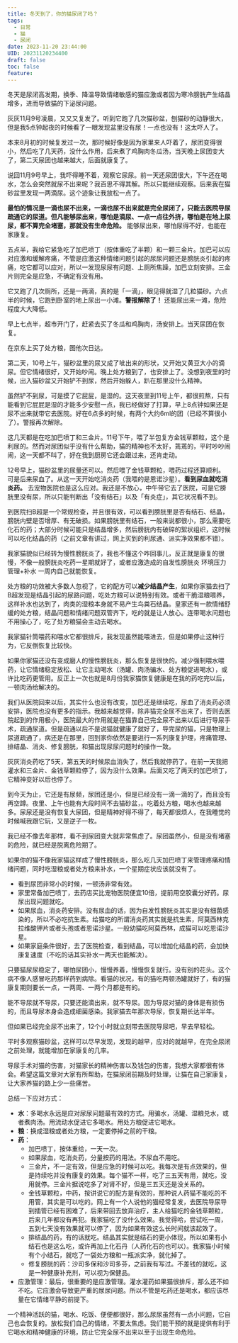 ```yaml
---
title: 冬天到了，你的猫尿闭了吗？
tags:
  - 日常
  - 猫
  - 尿闭
date: 2023-11-20 23:44:00
UID: 20231120234400
draft: false
toc: false
feature:
---
```


冬天是尿闭高发期，换季、降温导致情绪敏感的猫应激或者因为寒冷膀胱产生结晶增多，进而导致猫的下泌尿问题。

灰灰11月9号凌晨，又又又复发了。听到它跑了几次猫砂盆，刨猫砂的动静很大，但是我5点钟起夜的时候看了一眼发现盆里没有尿！一点也没有！这太吓人了。

本来8月初的时候复发过一次，那时候好像是因为家里来人吓着了，尿团变得很小，然后吃了几天药，没什么作用，后来煮了鸡胸肉冬瓜汤，当天晚上尿团变大了，第二天尿团也越来越大，后面就康复了。

说回11月9号早上，我吓得睡不着，观察它尿尿。前一天还尿团很大，下午还在喝水，怎么会突然就尿不出来呢？我百思不得其解。所以只能继续观察。后来我在猫砂盆里发现一两滴尿。这个迹象让我放松一点了。

**最怕的情况是一滴也尿不出来，一滴也尿不出来就是完全尿闭了，只能去医院导尿疏通它的尿道。但凡能够尿出来，哪怕是滴尿、一点一点往外挤，哪怕是在地上尿尿，都不算完全堵塞，那就没有生命危险。** 能够尿出来，哪怕尿得不好，也能在家康复。

五点半，我给它紧急吃了加巴喷丁（按体重吃了半颗）和一颗三金片。加巴可以应对应激和缓解疼痛，不管是应激这种情绪问题引起的尿尿问题还是膀胱炎引起的疼痛，吃它都可以应对，所以一发现尿尿有问题、上厕所焦躁，加巴立刻安排。三金片则完全是应急，不确定有没有用。

它又跑了几次厕所，还是一两滴，真的是「一滴」，眼见得就湿了几粒猫砂。六点半的时候，它跑到卧室的地上尿出一小滩。**警报解除了！** 还能尿出来一滩，危险程度大大降低。

早上七点半，超市开门了，赶紧去买了冬瓜和鸡胸肉，汤安排上。当天尿团在恢复。

在京东上买了处方粮，图他次日达。

第二天，10号上午，猫砂盆里的尿又成了呲出来的形状，又开始又黄豆大小的滴尿。但它情绪很好，又开始吵闹。晚上处方粮到了，也安排上了。没想到夜里的时候，出入猫砂盆又开始铲不到尿，然后开始躲人，趴在那里没什么精神。

虽然铲不到尿，可是摸了它屁屁，是湿的。这天夜里到11号上午，都很煎熬，只有能看到它屁屁是湿的才能多少安慰一点，我已经做好了打算，早上8点钟如果还是尿不出来就带它去医院。好在6点多的时候，有两个大约6ml的团（已经不算很小了）。警报再次解除。

这几天都是在吃加巴喷丁和三金片。11号下午，喂了半包复方金钱草颗粒，这个是利尿的。然而对尿团似乎没有什么帮助，猫的精神也不太好，蔫蔫的，平时吵吵闹闹，这一天都不叫了，好在我到厨房它还会跟过来，还肯走动。

12号早上，猫砂盆里的尿量还可以。然后喂了金钱草颗粒，喂药过程还算顺利。可是后来尿血了。从这一天开始吃消炎药（我喂的是恩诺沙星）。**看到尿血就吃消炎药。** 去宠物医院也是这么应对。我还是不放心，中午带它去了医院，可是它膀胱里没有尿，所以只能判断出「没有结石」以及「有炎症」，其它状况看不到。

到医院扫B超是一个常规检查，并且很有效，可以看到膀胱里是否有结石、结晶，膀胱内壁是否增厚、有无破损。如果膀胱里有结石，一般来说都很小，那么需要吃化石的药；大部分时候可能只是结晶增多，然后膀胱内有破碎的絮状组织，这时候可以吃化结晶的药（之前文章有讲过，网上买到的利尿通、派实净效果都不错）。

我家猫貌似已经转为慢性膀胱炎了，我也不懂这个咋回事儿，反正就是康复的很慢，不像一般膀胱炎吃药一星期就好了，或者应激造成的自发性膀胱炎 环境压力管理+补水 一周内自己就能恢复。

处方粮的功效被大多数人忽视了，它的配方可以**减少结晶产生**，如果你家猫去扫了B超发现是结晶引起的尿路问题，吃处方粮可以说特别有效。或者干脆湿粮喂养，这样补水也达到了，肉类的湿粮本身就不易产生鸟粪石结晶。皇家还有一款情绪舒缓的处方粮，结晶问题和情绪问题双管齐下，吃的就是让人放心。连带喝水问题也不用操心了，吃了处方粮猫会主动去喝水。

我家猫针筒喂药和喂水它都很排斥，我发现虽然能喂进去，但是如果停止这种行为，它反倒恢复比较快。

如果你家猫还没有变成磨人的慢性膀胱炎，那么恢复是很快的。减少强制喂水喂药，让它情绪稳定放松、让它主动喝水（汤罐、肉汤骗水、处方粮促进喝水），或许比吃药更管用。反正上一次也就是8月份我家猫恢复健康是在我的药吃完以后，一顿肉汤给解决的。

我们从医院回来以后，其实什么也没有改变，加巴还是继续吃，尿血了消炎药必须安排，医院也没有更多的指示。我越来越觉得，除非猫完全尿不出来了，否则去医院起到的作用极小，医院最大的作用就是在猫靠自己完全尿不出来以后进行导尿手术，疏通尿道。但是疏通以后不是说猫就健康了就好了，导完尿的猫，只是物理上尿道疏通了，病还是在那里，回到家你依然是要进行一系列康复护理，疼痛管理、排结晶、消炎、修复膀胱，和猫出现尿尿问题时的操作一致。

灰灰消炎药吃了5天，第五天的时候尿血消失了，然后我就停药了。在前一天我把灌水和三金片、金钱草颗粒停了，因为没什么效果。后面又吃了两天的加巴喷丁，它精神变好以后也停了。

到今天为止，它还是有尿频，尿团还是小，但是已经没有一滴一滴的了，而且没有再空蹲。夜里、上午也能有大段时间不去猫砂盆，。吃着处方粮，喝水也越来越多。尿尿还是没有恢复大尿团，但是精神好得不得了，每天都很烦人，在我睡觉的时候喊我跟它玩，又是逆子一枚。

我已经不像去年那样，看不到尿团变大就非常焦虑了。尿团虽然小，但是没有堵塞的危险，就已经是脱离危险期了。

如果你的猫不像我家猫这样成了慢性膀胱炎，那么吃几天加巴喷丁来管理疼痛和情绪问题，同时吃湿粮或者处方粮来补水，一个星期症状应该就没有了。
- 看到尿团非常小的时候，一顿汤非常有效。
- 家里常备加巴喷丁，去药店买比宠物医院便宜10倍，提前用空胶囊分好药。尿尿出现问题就吃。
- 如果尿血，消炎药安排。没有尿血的话，因为自发性膀胱炎其实是没有细菌感染的，所以不必吃抗生素。给猫吃的所谓消炎药其实就是抗生素，阿莫西林克拉维酸钾片或者头孢或者恩诺沙星。一般幼猫吃阿莫西林，成猫可以吃恩诺沙星。
- 如果家庭条件很好，去了医院检查，看到结晶，可以增加化结晶的药，会加快康复速度（不吃的话其实补水一两天也能解决）。

只要猫尿尿稳定了，哪怕尿团小，慢慢养着，慢慢恢复就行。没有别的花头。这个病不像人感冒吃药那样药到病除。看猫的状况，有的猫吃两顿汤罐就好了，有的猫康复期则要长一点，一两周、一两个月都是有的。

能不导尿就不导尿，只要还能滴出来，就不导尿。因为导尿对猫的身体是有损伤的，而且导尿本身会造成细菌感染。我家猫去年那次导尿，恢复期长达半年。

但如果已经完全尿不出来了，12个小时就立刻带去医院导尿吧，早去早轻松。

平时多观察猫砂盆，这样可以尽早发现，发现的越早，应对的就越早，在完全尿闭之前处理，就能增加在家康复的几率。

导尿手术对猫的伤害，对猫家长的精神伤害以及钱包的伤害，我想大家都很有体会。希望这篇文章对大家有所帮助，在猫尿闭前期及时处理，让猫在自己家康复，让大家养猫的路上少一些痛苦。

总结一下应对方式：
- **水**：多喝水永远是应对尿尿问题最有效的方式。用骗水，汤罐、湿粮兑水，或者煮肉汤。用流动水促进它多喝水。用处方粮促进它喝水。
- **粮**：换成湿粮或者处方粮，一定要停掉之前的干粮。
- **药**：
	- 加巴喷丁，按体重给，一天一次。
	- 如果尿血，吃消炎药，分量按药的用法。不尿血不用吃。
	- 三金片，不一定有效，但是应急的时候可以吃。我每次是有点效果的，但是持续吃并没有康复的效果。每个猫不一样，吃了三五天有用，就吃，没用就停。三金片据说吃多了对肾不好，但是三五天还是没关系的。
	- 金钱草颗粒，中药，按讲说它的配方是有效的，那种说人药猫不能吃的不用管，其实是可以吃的。网上有一个人说他的猫经常复发，去医院导尿导到插管已经有困难了，后来带回去放弃治疗，主人给猫吃的金钱草颗粒，后来几年都没有再犯。我家猫吃了没什么效果。我觉得哈，尝试吃一周，五到七天没有效果就可以停了，因为如果有效这么长时间就该起效了。
	- 排结晶的药，有的话就吃。结晶其实就是结石的更小体现，所以如果有小结石也是这么吃，或许再加上化石丹（人药化石的也可以）。我家猫小时候有个小结石，就吃了一袋处方粮和一瓶派实净，就化掉了。
	- 修复膀胱的药：沙司多保和沙司多芬，之前我有写过。不差钱的就吃，这是一种健康补充剂，可以视为保健品。
- 应激管理：最后，很重要的是应激管理。灌水灌药如果猫很排斥，那么还不如不吃。它应激会导致更严重的尿尿问题。所以不管是吃药还是喝水，都应该尽量在它情绪平静的前提下。

一个精神活跃的猫，喝水、吃饭、便便都很好，那么尿尿虽然有一点小问题，它自己也会恢复的。放松我们自己的情绪，不要太焦虑。我们能干预的就是提供有利于它喝水和精神健康的环境，防止它完全尿不出来以至于出现生命危险。